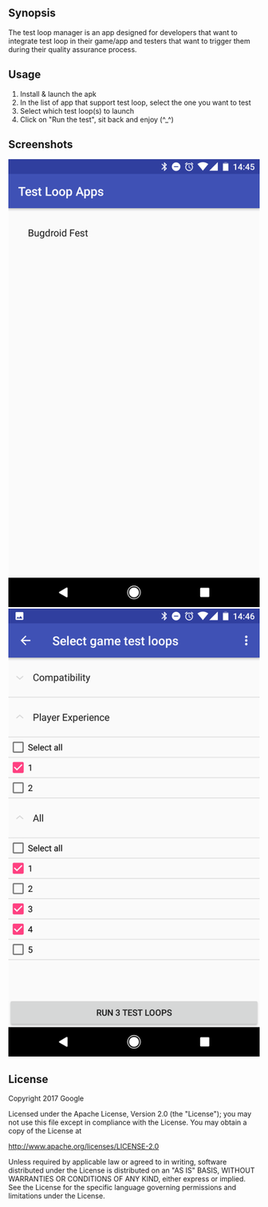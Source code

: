 ## Synopsis

The test loop manager is an app designed for developers that want to integrate test loop in their game/app and testers that want to trigger them during their quality assurance process.

## Usage

1. Install & launch the apk
2. In the list of app that support test loop, select the one you want to test
3. Select which test loop(s) to launch
4. Click on "Run the test", sit back and enjoy (^_^)

## Screenshots

![Screenshot showing app selection](/screenshots/screenshot_app_select.png "Select your app")
![Screenshot showing test loop selection](/screenshots/screenshot_testloop_select.png "Select your test loops")

## License

Copyright 2017 Google

Licensed under the Apache License, Version 2.0 (the "License");
you may not use this file except in compliance with the License.
You may obtain a copy of the License at

http://www.apache.org/licenses/LICENSE-2.0

Unless required by applicable law or agreed to in writing, software
distributed under the License is distributed on an "AS IS" BASIS,
WITHOUT WARRANTIES OR CONDITIONS OF ANY KIND, either express or implied.
See the License for the specific language governing permissions and
limitations under the License.
